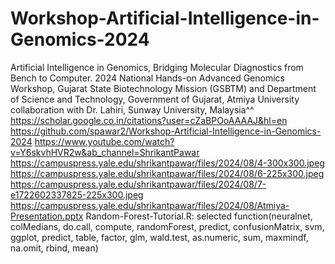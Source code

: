 # Workshop-Artificial-Intelligence-in-Genomics-2024

Artificial Intelligence in Genomics, Bridging Molecular Diagnostics from Bench to Computer. 2024 National Hands-on Advanced Genomics Workshop, Gujarat State Biotechnology Mission (GSBTM) and Department of Science and Technology, Government of Gujarat, Atmiya University collaboration with Dr. Lahiri, Sunway University, Malaysia^^
https://scholar.google.co.in/citations?user=cZaBPOoAAAAJ&hl=en
https://github.com/spawar2/Workshop-Artificial-Intelligence-in-Genomics-2024
https://www.youtube.com/watch?v=Y6skvhHVR2w&ab_channel=ShrikantPawar
https://campuspress.yale.edu/shrikantpawar/files/2024/08/4-300x300.jpeg
https://campuspress.yale.edu/shrikantpawar/files/2024/08/6-225x300.jpeg
https://campuspress.yale.edu/shrikantpawar/files/2024/08/7-e1722602337825-225x300.jpeg
https://campuspress.yale.edu/shrikantpawar/files/2024/08/Atmiya-Presentation.pptx
Random-Forest-Tutorial.R: selected function(neuralnet, colMedians, do.call, compute, randomForest, predict, confusionMatrix, svm, ggplot, predict, table, factor, glm, wald.test, as.numeric, sum, maxmindf, na.omit, rbind, mean)

